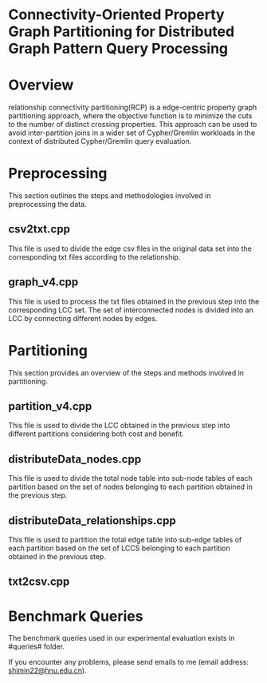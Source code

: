 # Connectivity-Oriented Property Graph Partitioning for Distributed Graph Pattern Query Processing

# Overview
relationship connectivity partitioning(RCP) is a edge-centric property graph partitioning approach, where the objective function is to minimize the cuts to the number of distinct crossing properties. This approach can be used to avoid inter-partition joins in a wider set of Cypher/Gremlin workloads in the context of distributed Cypher/Gremlin query evaluation.

# Preprocessing
This section outlines the steps and methodologies involved in preprocessing the data.

## csv2txt.cpp
This file is used to divide the edge csv files in the original data set into the corresponding txt files according to the relationship.

## graph_v4.cpp
This file is used to process the txt files obtained in the previous step into the corresponding LCC set. The set of interconnected nodes is divided into an LCC by connecting different nodes by edges.

# Partitioning
This section provides an overview of the steps and methods involved in partitioning.

## partition_v4.cpp
This file is used to divide the LCC obtained in the previous step into different partitions considering both cost and benefit.

## distributeData_nodes.cpp
This file is used to divide the total node table into sub-node tables of each partition based on the set of nodes belonging to each partition obtained in the previous step.

## distributeData_relationships.cpp
This file is used to partition the total edge table into sub-edge tables of each partition based on the set of LCCS belonging to each partition obtained in the previous step.

## txt2csv.cpp

# Benchmark Queries
The benchmark queries used in our experimental evaluation exists in #queries# folder.

If you encounter any problems, please send emails to me (email address: shimin22@hnu.edu.cn).
